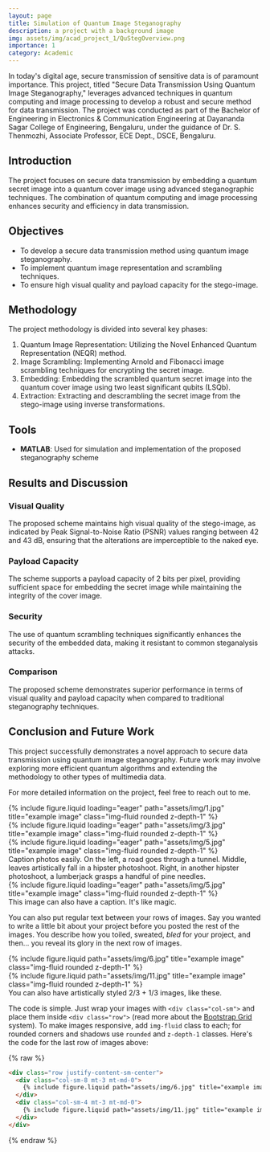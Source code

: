 ```yaml
---
layout: page
title: Simulation of Quantum Image Steganography
description: a project with a background image
img: assets/img/acad_project_1/QuStegOverview.png
importance: 1
category: Academic
---
```


In today's digital age, secure transmission of sensitive data is of paramount importance. This project, titled "Secure Data Transmission Using Quantum Image Steganography," leverages advanced techniques in quantum computing and image processing to develop a robust and secure method for data transmission. The project was conducted as part of the Bachelor of Engineering in Electronics & Communication Engineering at Dayananda Sagar College of Engineering, Bengaluru, under the guidance of Dr. S. Thenmozhi, Associate Professor, ECE Dept., DSCE, Bengaluru.

## Introduction
The project focuses on secure data transmission by embedding a quantum secret image into a quantum cover image using advanced steganographic techniques. The combination of quantum computing and image processing enhances security and efficiency in data transmission.

## Objectives
- To develop a secure data transmission method using quantum image steganography.
- To implement quantum image representation and scrambling techniques.
- To ensure high visual quality and payload capacity for the stego-image.

## Methodology
The project methodology is divided into several key phases:
1. Quantum Image Representation: Utilizing the Novel Enhanced Quantum Representation (NEQR) method.
2. Image Scrambling: Implementing Arnold and Fibonacci image scrambling techniques for encrypting the secret image.
3. Embedding: Embedding the scrambled quantum secret image into the quantum cover image using two least significant qubits (LSQb).
4. Extraction: Extracting and descrambling the secret image from the stego-image using inverse transformations.

## Tools
- **MATLAB**: Used for simulation and implementation of the proposed steganography scheme

## Results and Discussion
### Visual Quality
The proposed scheme maintains high visual quality of the stego-image, as indicated by Peak Signal-to-Noise Ratio (PSNR) values ranging between 42 and 43 dB, ensuring that the alterations are imperceptible to the naked eye.

### Payload Capacity
The scheme supports a payload capacity of 2 bits per pixel, providing sufficient space for embedding the secret image while maintaining the integrity of the cover image.

### Security
The use of quantum scrambling techniques significantly enhances the security of the embedded data, making it resistant to common steganalysis attacks.

### Comparison
The proposed scheme demonstrates superior performance in terms of visual quality and payload capacity when compared to traditional steganography techniques.

## Conclusion and Future Work
This project successfully demonstrates a novel approach to secure data transmission using quantum image steganography. Future work may involve exploring more efficient quantum algorithms and extending the methodology to other types of multimedia data.

For more detailed information on the project, feel free to reach out to me.
<div class="row">
    <div class="col-sm mt-3 mt-md-0">
        {% include figure.liquid loading="eager" path="assets/img/1.jpg" title="example image" class="img-fluid rounded z-depth-1" %}
    </div>
    <div class="col-sm mt-3 mt-md-0">
        {% include figure.liquid loading="eager" path="assets/img/3.jpg" title="example image" class="img-fluid rounded z-depth-1" %}
    </div>
    <div class="col-sm mt-3 mt-md-0">
        {% include figure.liquid loading="eager" path="assets/img/5.jpg" title="example image" class="img-fluid rounded z-depth-1" %}
    </div>
</div>
<div class="caption">
    Caption photos easily. On the left, a road goes through a tunnel. Middle, leaves artistically fall in a hipster photoshoot. Right, in another hipster photoshoot, a lumberjack grasps a handful of pine needles.
</div>
<div class="row">
    <div class="col-sm mt-3 mt-md-0">
        {% include figure.liquid loading="eager" path="assets/img/5.jpg" title="example image" class="img-fluid rounded z-depth-1" %}
    </div>
</div>
<div class="caption">
    This image can also have a caption. It's like magic.
</div>

You can also put regular text between your rows of images.
Say you wanted to write a little bit about your project before you posted the rest of the images.
You describe how you toiled, sweated, _bled_ for your project, and then... you reveal its glory in the next row of images.

<div class="row justify-content-sm-center">
    <div class="col-sm-8 mt-3 mt-md-0">
        {% include figure.liquid path="assets/img/6.jpg" title="example image" class="img-fluid rounded z-depth-1" %}
    </div>
    <div class="col-sm-4 mt-3 mt-md-0">
        {% include figure.liquid path="assets/img/11.jpg" title="example image" class="img-fluid rounded z-depth-1" %}
    </div>
</div>
<div class="caption">
    You can also have artistically styled 2/3 + 1/3 images, like these.
</div>

The code is simple.
Just wrap your images with `<div class="col-sm">` and place them inside `<div class="row">` (read more about the <a href="https://getbootstrap.com/docs/4.4/layout/grid/">Bootstrap Grid</a> system).
To make images responsive, add `img-fluid` class to each; for rounded corners and shadows use `rounded` and `z-depth-1` classes.
Here's the code for the last row of images above:

{% raw %}

```html
<div class="row justify-content-sm-center">
  <div class="col-sm-8 mt-3 mt-md-0">
    {% include figure.liquid path="assets/img/6.jpg" title="example image" class="img-fluid rounded z-depth-1" %}
  </div>
  <div class="col-sm-4 mt-3 mt-md-0">
    {% include figure.liquid path="assets/img/11.jpg" title="example image" class="img-fluid rounded z-depth-1" %}
  </div>
</div>
```

{% endraw %}
